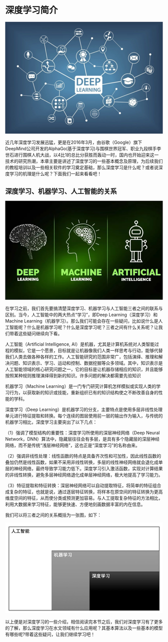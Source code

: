 # 深度学习简介

![](../img/深度学习.jpg)

近几年深度学习发展迅猛，更是在2016年3月，由谷歌（Google）旗下DeepMind公司开发的AlphaGo(基于深度学习)与围棋世界冠军、职业九段棋手李世石进行围棋人机大战，以4比1的总比分获胜而轰动一时，国内也开始迎来这一技术的研究热潮，本章主要是讲述了深度学习的一些基本概念及原理，为后续我们的教程培训以及一些相关软件的学习奠定基础，那么深度学习是什么呢？或者说深度学习的机理是什么呢？下面我们一起来看看吧！

## 深度学习、机器学习、人工智能的关系

![](../img/DL.jpg)

在学习之前，我们首先要搞清楚深度学习、机器学习与人工智能三者之间的联系与区别。当今，人工智能中的两大热点“学习”，即Deep Learning（深度学习）和Machine Learning（机器学习）。那么我们可能会存在一些疑问，比如说什么是人工智能呢？什么是机器学习呢？什么是深度学习呢？三者之间有什么关系呢？让我们带着这些疑问继续向下看。

人工智能（Artificial Intelligence, AI）是机器，尤其是计算机系统对人类智能过程的模拟，它是一个愿景，目标就是让机器像我们人类一样思考与行动，能够代替我们人类去做各种各样的工作。人工智能研究的范围非常广，包括演绎、推理和解决问题、知识表示、学习、运动和控制、数据挖掘等众多领域。其中，知识表示是人工智能领域的核心研究问题之一，它的目标是让机器存储相应的知识，并且能够按照某种规则推理演绎得到新的知识。许多问题的解决都需要先验知识

机器学习（Machine Learning）是一门专门研究计算机怎样模拟或实现人类的学习行为，以获取新的知识或技能，重新组织已有的知识结构使之不断改善自身的性能的学科。

深度学习（Deep Learning）是机器学习的分支，主要特点是使用多层非线性处理单元进行特征提取和转换。每个连续的图层使用前一层的输出作为输入，与传统的机器学习相比，深度学习主要突出了以下几点：

（1）强调了模型结构的重要性：深度学习所使用的深层神经网络（Deep Neural Network，DNN）算法中，隐藏层往往会有多层，是具有多个隐藏层的深层神经网络，而不是传统“浅层神经网络”，这也正是“深度学习”的名称由来。

（2）强调非线性处理：线性函数的特点是具备齐次性和可加性，因此线性函数的叠加仍然是线性函数，如果不采用非线性转换，多层的线性神经网络就会退化成单层的神经网络，最终导致学习能力低下。深度学习引入激活函数，实现对计算结果的非线性转换，避免多层神经网络退化成单层神经网络，极大地提高了学习能力。

（3）特征提取和特征转换：深层神经网络可以自动提取特征，将简单的特征组合成复杂的特征，也就是说，通过逐层特征转换，将样本在原空间的特征转换为更高维度空间的特征，从而使分类或预测更加容易。与人工提取复杂特征的方法相比，利用大数据来学习特征，能够更快速、方便地刻画数据丰富的内在信息。

我们可以将三者之间的关系概括为一张图，如下：

![](../img/人工智能、深度学习、机器学习的关系.jpg)

以上便是对深度学习的一些介绍，相信阅读完本节之后，我们对深度学习有了更多的了解，那么深度学习在水文领域有什么应用呢？其基本算法以及一些基本的模型有哪些呢?带着这些疑问，让我们继续学习吧！

